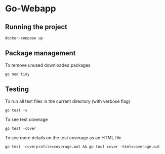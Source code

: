 # Go-Webapp

## Running the project

`docker-compose up`

## Package management

To remove unused downloaded packages

`go mod tidy`

## Testing

To run all test files in the current directory (with verbose flag)

`go test -v`

To see test coverage

`go test -cover`

To see more details on the test coverage as an HTML file

`go test -coverprofile=coverage.out && go tool cover -html=coverage.out`